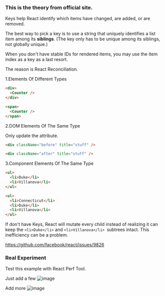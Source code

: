 ### This is the theory from official site.


Keys help React identify which items have changed, are added, or are removed.

The best way to pick a key is to use a string that uniquely identifies a list item among its **siblings**. (The key only has to be unique among its siblings, not globally unique.)

When you don't have stable IDs for rendered items, you may use the item index as a key as a last resort.

The reason is React Reconciliation.

1.Elements Of Different Types
```HTML
<div>
  <Counter />
</div>

<span>
  <Counter />
</span>
```

2.DOM Elements Of The Same Type

Only update the attribute.

```HTML
<div className="before" title="stuff" />

<div className="after" title="stuff" />
```

3.Component Elements Of The Same Type

```HTML
<ul>
  <li>Duke</li>
  <li>Villanova</li>
</ul>

<ul>
  <li>Connecticut</li>
  <li>Duke</li>
  <li>Villanova</li>
</ul>
```

If don't have Keys, React will mutate every child instead of realizing it can keep the `<li>Duke</li>` and `<li>Villanova</li> `subtrees intact. This inefficiency can be a problem.

https://github.com/facebook/react/issues/9826

### Real Experiment

Test this example with React Perf Tool.

Just add a few
![image](https://cloud.githubusercontent.com/assets/5471228/26673026/ffb94f7a-46ed-11e7-9003-78eb6824a218.png)

Add more
![image](https://cloud.githubusercontent.com/assets/5471228/26673917/24c2b27c-46f1-11e7-936e-440d5da66dfb.png)
